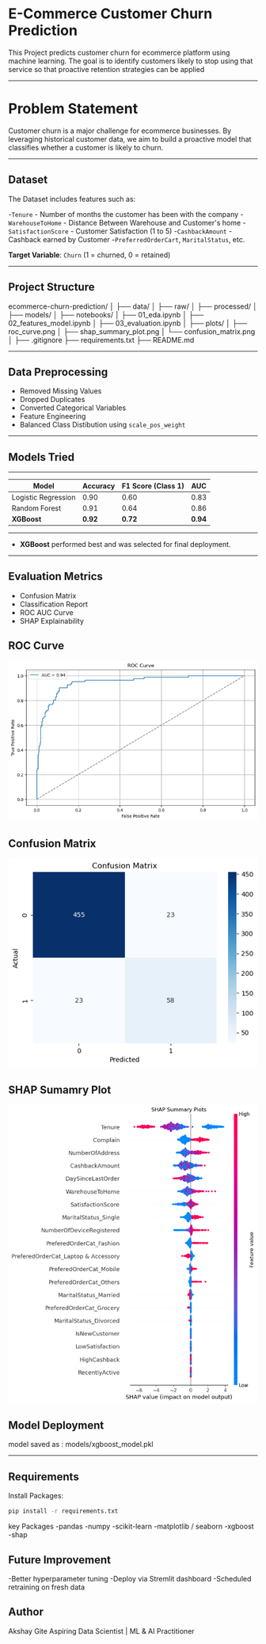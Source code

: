 # E-Commerce Customer Churn Prediction

This Project predicts customer churn for ecommerce platform using machine learning. The goal is to identify customers likely to stop using that service so that proactive retention strategies can be applied

---

# Problem Statement

Customer churn is a major challenge for ecommerce businesses. By leveraging historical customer data, we aim to build a
proactive model that classifies whether a customer is likely to churn.

---

## Dataset

The Dataset includes features such as:

-`Tenure` - Number of months the customer has been with the company
-`WarehouseToHome` - Distance Between Warehouse and Customer's home
-`SatisfactionScore` - Customer Satisfaction (1 to 5)
-`CashbackAmount` - Cashback earned by Customer
-`PreferredOrderCart`, `MaritalStatus`, etc.

**Target Variable**: `Churn` (1 = churned, 0 = retained)

---

## Project Structure
ecommerce-churn-prediction/
│
├── data/
│ ├── raw/
│ ├── processed/
│
├── models/
│
├── notebooks/
│ ├── 01_eda.ipynb
│ ├── 02_features_model.ipynb
│ ├── 03_evaluation.ipynb
│
├── plots/
│ ├── roc_curve.png
│ ├── shap_summary_plot.png
│ └── confusion_matrix.png
│
├── .gitignore
├── requirements.txt
├── README.md

---

## Data Preprocessing

- Removed Missing Values
- Dropped Duplicates
- Converted Categorical Variables
- Feature Engineering
- Balanced Class Distibution using `scale_pos_weight`

---

## Models Tried

----------------------------------------------------------------------
| Model                   | Accuracy | F1 Score (Class 1) | AUC      |
|-------------------------|----------|--------------------|----------|
| Logistic Regression     | 0.90     | 0.60               | 0.83     |
| Random Forest           | 0.91     | 0.64               | 0.86     |
| **XGBoost**             | **0.92** | **0.72**           | **0.94** |
----------------------------------------------------------------------

- **XGBoost** performed best and was selected for final deployment.

---

## Evaluation Metrics

- Confusion Matrix
- Classification Report
- ROC AUC Curve
- SHAP Explainability

## ROC Curve
![ROC Curve](plots/roc_curve.png)

## Confusion Matrix
![Confusion matrix](plots/confusion_matrix.png)

## SHAP Sumamry Plot
![SHAP Plot](plots/shap_summary_plots.png)

## Model Deployment

model saved as :
    models/xgboost_model.pkl

---

## Requirements

Install Packages:
```bash
pip install -r requirements.txt
```
key Packages
-pandas
-numpy
-scikit-learn
-matplotlib / seaborn
-xgboost
-shap


## Future Improvement
-Better hyperparameter tuning
-Deploy via Stremlit dashboard
-Scheduled retraining on fresh data

## Author
Akshay Gite
Aspiring Data Scientist | ML & AI Practitioner

